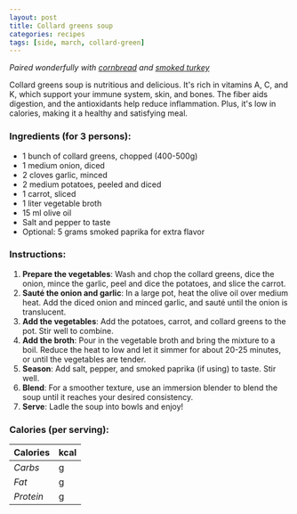 ```yaml
---
layout: post
title: Collard greens soup
categories: recipes
tags: [side, march, collard-green]
---
```


*Paired wonderfully with <a href="/recipes/cornbread">cornbread</a> and <a href="/recipes/smoked-turkey">smoked turkey</a>*

Collard greens soup is nutritious and delicious. It's rich in vitamins A, C, and K, which support your immune system, skin, and bones. The fiber aids digestion, and the antioxidants help reduce inflammation. Plus, it's low in calories, making it a healthy and satisfying meal. 

### Ingredients (for 3 persons):
- 1 bunch of collard greens, chopped (400-500g)
- 1 medium onion, diced
- 2 cloves garlic, minced
- 2 medium potatoes, peeled and diced
- 1 carrot, sliced
- 1 liter vegetable broth
- 15 ml olive oil
- Salt and pepper to taste
- Optional: 5 grams smoked paprika for extra flavor

### Instructions:

1. **Prepare the vegetables**: Wash and chop the collard greens, dice the onion, mince the garlic, peel and dice the potatoes, and slice the carrot.
2. **Sauté the onion and garlic**: In a large pot, heat the olive oil over medium heat. Add the diced onion and minced garlic, and sauté until the onion is translucent.
3. **Add the vegetables**: Add the potatoes, carrot, and collard greens to the pot. Stir well to combine.
4. **Add the broth**: Pour in the vegetable broth and bring the mixture to a boil. Reduce the heat to low and let it simmer for about 20-25 minutes, or until the vegetables are tender.
5. **Season**: Add salt, pepper, and smoked paprika (if using) to taste. Stir well.
6. **Blend**: For a smoother texture, use an immersion blender to blend the soup until it reaches your desired consistency.
7. **Serve**: Ladle the soup into bowls and enjoy!

### Calories (per serving):

| **Calories** | kcal |
| ----------- | ----------- |
| *Carbs* | g |
| *Fat* | g |
| *Protein* | g |